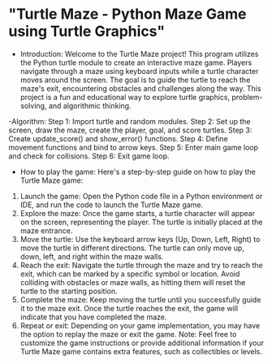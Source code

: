 # "Turtle Maze - Python Maze Game using Turtle Graphics"
- Introduction:
Welcome to the Turtle Maze project! This program utilizes the Python turtle module to create an interactive maze game. Players navigate through a maze using keyboard inputs while a turtle character moves around the screen. The goal is to guide the turtle to reach the maze's exit, encountering obstacles and challenges along the way. This project is a fun and educational way to explore turtle graphics, problem-solving, and algorithmic thinking.

-Algorithm:
Step 1: Import turtle and random modules.
Step 2: Set up the screen, draw the maze, create the player, goal, and score turtles.
Step 3: Create update_score() and show_error() functions.
Step 4: Define movement functions and bind to arrow keys.
Step 5: Enter main game loop and check for collisions.
Step 6: Exit game loop.

- How to play the game:
  Here's a step-by-step guide on how to play the Turtle Maze game:
1. Launch the game: Open the Python code file in a Python environment or IDE, and run the code to launch the Turtle Maze game.
2. Explore the maze: Once the game starts, a turtle character will appear on the screen, representing the player. The turtle is initially placed at the maze entrance.
3. Move the turtle: Use the keyboard arrow keys (Up, Down, Left, Right) to move the turtle in different directions. The turtle can only move up, down, left, and right within the maze walls.
4. Reach the exit: Navigate the turtle through the maze and try to reach the exit, which can be marked by a specific symbol or location. Avoid colliding with obstacles or maze walls, as hitting them will reset the turtle to the starting position.
5. Complete the maze: Keep moving the turtle until you successfully guide it to the maze exit. Once the turtle reaches the exit, the game will indicate that you have completed the maze.
6. Repeat or exit: Depending on your game implementation, you may have the option to replay the maze or exit the game.
Note: Feel free to customize the game instructions or provide additional information if your Turtle Maze game contains extra features, such as collectibles or levels.
